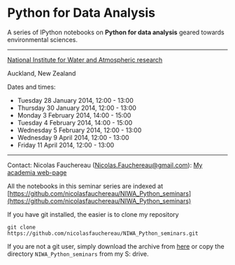 Python for Data Analysis
========================

A series of IPython notebooks on **Python for data analysis** geared towards environmental sciences.

<hr size=3>

[National Institute for Water and Atmospheric research](http://www.niwa.co.nz) 

Auckland, New Zealand 

Dates and times: 

+ Tuesday 28 January 2014, 12:00 - 13:00
+ Thursday 30 January 2014, 12:00 - 13:00
+ Monday 3 February 2014, 14:00 - 15:00
+ Tuesday 4 February 2014, 14:00 - 15:00
+ Wednesday 5 February 2014, 12:00 - 13:00
+ Wednesday 9 April 2014, 12:00 - 13:00
+ Friday 11 April 2014, 12:00 - 13:00


<hr size=3>

Contact: Nicolas Fauchereau (Nicolas.Fauchereau@gmail.com): [My academia web-page](http://niwa.academia.edu/NicolasFauchereau)

All the notebooks in this seminar series are indexed at [https://github.com/nicolasfauchereau/NIWA_Python_seminars](https://github.com/nicolasfauchereau/NIWA_Python_seminars)

If you have git installed, the easier is to clone my repository 

    git clone https://github.com/nicolasfauchereau/NIWA_Python_seminars.git

If you are not a git user, simply download the archive from [here](https://github.com/nicolasfauchereau/NIWA_Python_seminars/archive/master.zip) or copy the directory `NIWA_Python_seminars` from my S: drive.
